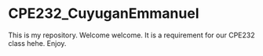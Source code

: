 # CPE232_CuyuganEmmanuel

This is my repository. Welcome welcome. It is a requirement for our CPE232 class hehe. Enjoy.
